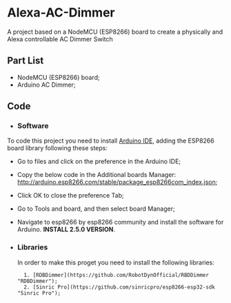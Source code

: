 # Alexa-AC-Dimmer

A project based on a NodeMCU (ESP8266) board to create a physically and Alexa controllable AC Dimmer Switch

## Part List
- NodeMCU (ESP8266) board;
- Arduino AC Dimmer;

## Code
- ### Software
To code this project you need to install [Arduino IDE](https://www.arduino.cc/en/main/OldSoftwareReleases "Arduino IDE"), adding the ESP8266 board library following these steps:
- Go to files and click on the preference in the Arduino IDE;
- Copy the below code in the Additional boards Manager:
        http://arduino.esp8266.com/stable/package_esp8266com_index.json;
- Click OK to close the preference Tab;
- Go to Tools and board, and then select board Manager;
- Navigate to esp8266 by esp8266 community and install the software for Arduino. **INSTALL 2.5.0 VERSION**.

- ### Libraries
    In order to make this proget you need to install the following libraries:
    
        1. [RDBDimmer](https://github.com/RobotDynOfficial/RBDDimmer "RDBDimmer");
        2. [Sinric Pro](https://github.com/sinricpro/esp8266-esp32-sdk "Sinric Pro");

